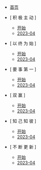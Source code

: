 - [首页](/)

- [ 积 极 主 动 ]
	- [开始](01_proactive/before.md)
	- [2023-04](01_proactive/2023-04.md)
	
- [ 以 终 为 始 ]
	- [开始](02_target/before.md)
	- [2023-04](02_target/2023-04.md)

- [ 要 事 第 一 ]
	- [开始](/zh-cn/03_Important/before.md)
	- [2023-04](/zh-cn/03_Important/2023-04.md)

- [ 双 赢 ]
	- [开始](/zh-cn/04_win-win/before.md)
	- [2023-04](/zh-cn/04_win-win/2023-04.md)

- [ 知 己 知 彼 ]
	- [开始](/zh-cn/05_understand/before.md)
	- [2023-04](/zh-cn/05_understand/2023-04.md)

- [ 不 断 更 新 ]
	- [开始](/zh-cn/07_promotion/before.md)
	- [2023-04](/zh-cn/07_promotion/2023-04.md)